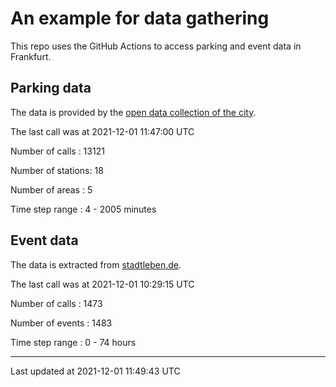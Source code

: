 # An example for data gathering

This repo uses the GitHub Actions to access parking and event data in Frankfurt.

## Parking data
The data is provided by the [open data collection of the city](https://www.offenedaten.frankfurt.de/).

The last call was at 2021-12-01 11:47:00 UTC

Number of calls   : 13121

Number of stations:    18

Number of areas   :     5

Time step range   :     4 -  2005 minutes


## Event data
The data is extracted from [stadtleben.de](https://stadtleben.de/frankfurt/).

The last call was at 2021-12-01 10:29:15 UTC

Number of calls   : 1473

Number of events  : 1483

Time step range   :    0 -   74 hours


----

Last updated at 2021-12-01 11:49:43 UTC

